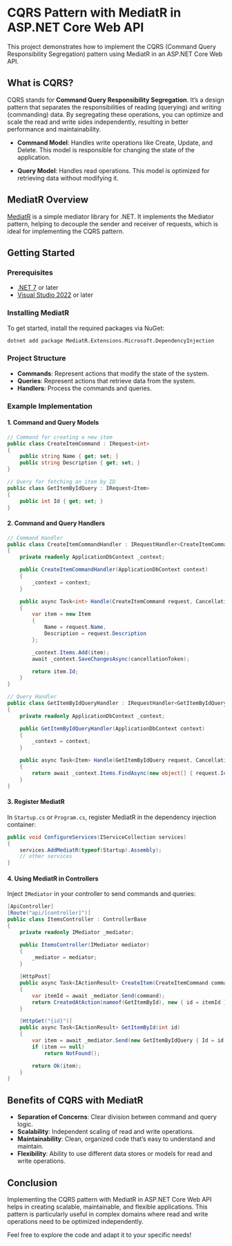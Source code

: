 # CQRS Pattern with MediatR in ASP.NET Core Web API

This project demonstrates how to implement the CQRS (Command Query Responsibility Segregation) pattern using MediatR in an ASP.NET Core Web API.

## What is CQRS?

CQRS stands for **Command Query Responsibility Segregation**. It’s a design pattern that separates the responsibilities of reading (querying) and writing (commanding) data. By segregating these operations, you can optimize and scale the read and write sides independently, resulting in better performance and maintainability.

- **Command Model**: Handles write operations like Create, Update, and Delete. This model is responsible for changing the state of the application.
  
- **Query Model**: Handles read operations. This model is optimized for retrieving data without modifying it.

## MediatR Overview

[MediatR](https://github.com/jbogard/MediatR) is a simple mediator library for .NET. It implements the Mediator pattern, helping to decouple the sender and receiver of requests, which is ideal for implementing the CQRS pattern.

## Getting Started

### Prerequisites

- [.NET 7](https://dotnet.microsoft.com/download/dotnet/7.0) or later
- [Visual Studio 2022](https://visualstudio.microsoft.com/vs/) or later

### Installing MediatR

To get started, install the required packages via NuGet:

```bash
dotnet add package MediatR.Extensions.Microsoft.DependencyInjection
```

### Project Structure

- **Commands**: Represent actions that modify the state of the system.
- **Queries**: Represent actions that retrieve data from the system.
- **Handlers**: Process the commands and queries.

### Example Implementation

#### 1. Command and Query Models

```csharp
// Command for creating a new item
public class CreateItemCommand : IRequest<int>
{
    public string Name { get; set; }
    public string Description { get; set; }
}

// Query for fetching an item by ID
public class GetItemByIdQuery : IRequest<Item>
{
    public int Id { get; set; }
}
```

#### 2. Command and Query Handlers

```csharp
// Command Handler
public class CreateItemCommandHandler : IRequestHandler<CreateItemCommand, int>
{
    private readonly ApplicationDbContext _context;

    public CreateItemCommandHandler(ApplicationDbContext context)
    {
        _context = context;
    }

    public async Task<int> Handle(CreateItemCommand request, CancellationToken cancellationToken)
    {
        var item = new Item
        {
            Name = request.Name,
            Description = request.Description
        };

        _context.Items.Add(item);
        await _context.SaveChangesAsync(cancellationToken);

        return item.Id;
    }
}

// Query Handler
public class GetItemByIdQueryHandler : IRequestHandler<GetItemByIdQuery, Item>
{
    private readonly ApplicationDbContext _context;

    public GetItemByIdQueryHandler(ApplicationDbContext context)
    {
        _context = context;
    }

    public async Task<Item> Handle(GetItemByIdQuery request, CancellationToken cancellationToken)
    {
        return await _context.Items.FindAsync(new object[] { request.Id }, cancellationToken);
    }
}
```

#### 3. Register MediatR

In `Startup.cs` or `Program.cs`, register MediatR in the dependency injection container:

```csharp
public void ConfigureServices(IServiceCollection services)
{
    services.AddMediatR(typeof(Startup).Assembly);
    // other services
}
```

#### 4. Using MediatR in Controllers

Inject `IMediator` in your controller to send commands and queries:

```csharp
[ApiController]
[Route("api/[controller]")]
public class ItemsController : ControllerBase
{
    private readonly IMediator _mediator;

    public ItemsController(IMediator mediator)
    {
        _mediator = mediator;
    }

    [HttpPost]
    public async Task<IActionResult> CreateItem(CreateItemCommand command)
    {
        var itemId = await _mediator.Send(command);
        return CreatedAtAction(nameof(GetItemById), new { id = itemId }, command);
    }

    [HttpGet("{id}")]
    public async Task<IActionResult> GetItemById(int id)
    {
        var item = await _mediator.Send(new GetItemByIdQuery { Id = id });
        if (item == null)
            return NotFound();

        return Ok(item);
    }
}
```

## Benefits of CQRS with MediatR

- **Separation of Concerns**: Clear division between command and query logic.
- **Scalability**: Independent scaling of read and write operations.
- **Maintainability**: Clean, organized code that’s easy to understand and maintain.
- **Flexibility**: Ability to use different data stores or models for read and write operations.

## Conclusion

Implementing the CQRS pattern with MediatR in ASP.NET Core Web API helps in creating scalable, maintainable, and flexible applications. This pattern is particularly useful in complex domains where read and write operations need to be optimized independently.

Feel free to explore the code and adapt it to your specific needs!

